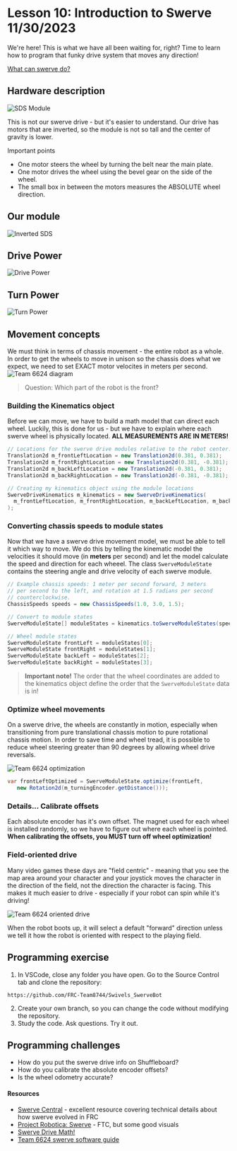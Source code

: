 # Lesson 10: Introduction to Swerve  11/30/2023
We're here!  This is what we have all been waiting for, right?  Time to learn how to program that funky drive system that moves any direction!

[What can swerve do?](https://www.youtube.com/watch?v=wCakzMfRPKs)

## Hardware description
![SDS Module](./Lesson10_resources/SDS_Swerve_ProductPhoto4.webp)

This is not our swerve drive - but it's easier to understand.  Our drive has motors that are inverted, so the module is not so tall and the center of gravity is lower.

Important points
* One motor steers the wheel by turning the belt near the main plate.
* One motor drives the wheel using the bevel gear on the side of the wheel.
* The small box in between the motors measures the ABSOLUTE wheel direction.

## Our module
![Inverted SDS](./Lesson10_resources/InvertedSwerveAssembly.png)

## Drive Power
![Drive Power](./Lesson10_resources/SwerveDrivePower_arrows.png)

## Turn Power
![Turn Power](./Lesson10_resources/SwerveSteering_arrows.png)

## Movement concepts
We must think in terms of chassis movement - the entire robot as a whole.  In order to get the wheels to move in unison so the chassis does what we expect, we need to set EXACT motor velocites in meters per second.
![Team 6624 diagram](./Lesson10_resources/swerve.webp)

> Question: Which part of the robot is the front?

### Building the Kinematics object
Before we can move, we have to build a math model that can direct each wheel.  Luckily, this is done for us - but we have to explain where each swerve wheel is physically located.  **ALL MEASUREMENTS ARE IN METERS!**
```java
// Locations for the swerve drive modules relative to the robot center.
Translation2d m_frontLeftLocation = new Translation2d(0.381, 0.381);
Translation2d m_frontRightLocation = new Translation2d(0.381, -0.381);
Translation2d m_backLeftLocation = new Translation2d(-0.381, 0.381);
Translation2d m_backRightLocation = new Translation2d(-0.381, -0.381);

// Creating my kinematics object using the module locations
SwerveDriveKinematics m_kinematics = new SwerveDriveKinematics(
  m_frontLeftLocation, m_frontRightLocation, m_backLeftLocation, m_backRightLocation
);
```

### Converting chassis speeds to module states
Now that we have a swerve drive movement model, we must be able to tell it which way to move.  We do this by telling the kinematic model the velocities it should move (in **meters** per second) and let the model calculate the speed and direction for each wheeel. The class `SwerveModuleState` contains the steering angle and drive velocity of each swerve module.

```java
// Example chassis speeds: 1 meter per second forward, 3 meters
// per second to the left, and rotation at 1.5 radians per second
// counterclockwise.
ChassisSpeeds speeds = new ChassisSpeeds(1.0, 3.0, 1.5);

// Convert to module states
SwerveModuleState[] moduleStates = kinematics.toSwerveModuleStates(speeds);

// Wheel module states
SwerveModuleState frontLeft = moduleStates[0];
SwerveModuleState frontRight = moduleStates[1];
SwerveModuleState backLeft = moduleStates[2];
SwerveModuleState backRight = moduleStates[3];
```

> **Important note!** The order that the wheel coordinates are added to the kinematics object define the order that the `SwerveModuleState` data is in!

### Optimize wheel movements
On a swerve drive, the wheels are constantly in motion, especially when transitioning from pure translational chassis motion to pure rotational chassis motion. In order to save time and wheel tread, it is possible to reduce wheel steering greater than 90 degrees by allowing wheel drive reversals.

![Team 6624 optimization](./Lesson10_resources/swerve_angle_optimization.webp)

```java
var frontLeftOptimized = SwerveModuleState.optimize(frontLeft,
   new Rotation2d(m_turningEncoder.getDistance()));
```

### Details... Calibrate offsets
Each absolute encoder has it's own offset.  The magnet used for each wheel is installed randomly, so we have to figure out where each wheel is pointed.  **When calibrating the offsets, you MUST turn off wheel optimization!**

### Field-oriented drive
Many video games these days are "field centric" - meaning that you see the map area around your character and your joystick moves the character in the direction of the field, not the direction the character is facing.  This makes it much easier to drive - especially if your robot can spin while it's driving! 

![Team 6624 oriented drive](./Lesson10_resources/fieldvsrobotcentric.webp)

When the robot boots up, it will select a default "forward" direction unless we tell it how the robot is oriented with respect to the playing field.

## Programming exercise
1. In VSCode, close any folder you have open.  Go to the Source Control tab and clone the repository:
```
https://github.com/FRC-Team8744/Swivels_SwerveBot
```
2. Create your own branch, so you can change the code without modifying the repository.
3. Study the code. Ask questions. Try it out.

## Programming challenges
* How do you put the swerve drive info on Shuffleboard?
* How do you calibrate the absolute encoder offsets?
* Is the wheel odometry accurate?

#### Resources
* [Swerve Central](http://team1640.com/wiki/index.php/Swerve_Central) - excellent resource covering technical details about how swerve evolved in FRC
* [Project Robotica: Swerve](https://projectrobotica.wiki/wiki/FTC:Swerve_Drivetrains) - FTC, but some good visuals
* [Swerve Drive Math!](https://www.freshconsulting.com/insights/blog/how-to-build-a-swerve-drive-robot/)
* [Team 6624 swerve software guide](https://compendium.readthedocs.io/en/latest/tasks/drivetrains/swerve.html)
